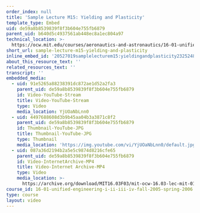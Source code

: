 ```yaml
---
order_index: null
title: 'Sample Lecture M15: Yielding and Plasticity'
template_type: Embed
uid: de59a8b8539839f8f3b604e755fb6879
parent_uid: b640d5c4937561ab448ec8a1ec804a97
technical_location: >-
  https://ocw.mit.edu/courses/aeronautics-and-astronautics/16-01-unified-engineering-i-ii-iii-iv-fall-2005-spring-2006/materials-structures/sample-lecture-m15-yielding-and-plasticity
short_url: sample-lecture-m15-yielding-and-plasticity
inline_embed_id: '20527019samplelecturem15:yieldingandplasticity23252480'
about_this_resource_text: ''
related_resources_text: ''
transcript: ''
embedded_media:
  - uid: 91e5265a88238391dc872ae1d52a2fa3
    parent_uid: de59a8b8539839f8f3b604e755fb6879
    id: Video-YouTube-Stream
    title: Video-YouTube-Stream
    type: Video
    media_location: YjUOaNbLnn0
  - uid: 4497688608d3b9b45aa04b3a3871c8f2
    parent_uid: de59a8b8539839f8f3b604e755fb6879
    id: Thumbnail-YouTube-JPG
    title: Thumbnail-YouTube-JPG
    type: Thumbnail
    media_location: 'https://img.youtube.com/vi/YjUOaNbLnn0/default.jpg'
  - uid: 087a36d2194b2a5e5c9874d8216cfe65
    parent_uid: de59a8b8539839f8f3b604e755fb6879
    id: Video-InternetArchive-MP4
    title: Video-Internet Archive-MP4
    type: Video
    media_location: >-
      https://archive.org/download/MIT16.03F03/mit-ocw-16.03-lec-mit-01mar2004.mpg-220k.mp4
course_id: 16-01-unified-engineering-i-ii-iii-iv-fall-2005-spring-2006
type: course
layout: video
---
```

